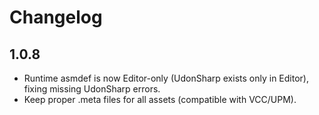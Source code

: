 # Changelog

## 1.0.8
- Runtime asmdef is now Editor-only (UdonSharp exists only in Editor), fixing missing UdonSharp errors.
- Keep proper .meta files for all assets (compatible with VCC/UPM).
